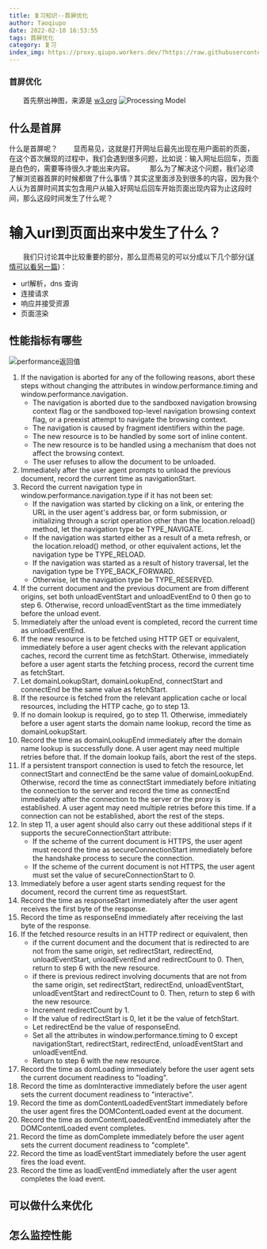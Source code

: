 ```yaml
---
title: 复习知识--首屏优化
author: Taoqiupo
date: 2022-02-10 16:53:55
tags: 首屏优化
category: 复习
index_img: https://proxy.qiupo.workers.dev/?https://raw.githubusercontent.com/qiupo/myImages/master/img/202202111123837.png
---
```

### 首屏优化
&emsp;&emsp;首先祭出神图，来源是 [w3.org](https://proxy.qiupo.workers.dev/?https://www.w3.org/TR/navigation-timing/#sec-window.performance-attribute) 
![](https://proxy.qiupo.workers.dev/?https://raw.githubusercontent.com/qiupo/myImages/master/img/202202111123837.png 'Processing Model')
## 什么是首屏
什么是首屏呢？
&emsp;&emsp;显而易见，这就是打开网址后最先出现在用户面前的页面，在这个首次展现的过程中，我们会遇到很多问题，比如说：输入网址后回车，页面是白色的，需要等待很久才能出来内容。
&emsp;&emsp;那么为了解决这个问题，我们必须了解浏览器首屏的时候都做了什么事情？其实这里面涉及到很多的内容，因为我个人认为首屏时间其实包含用户从输入好网址后回车开始页面出现内容为止这段时间，那么这段时间发生了什么呢？
# 输入url到页面出来中发生了什么？
&emsp;&emsp;我们只讨论其中比较重要的部分，那么显而易见的可以分成以下几个部分([详情可以看另一篇](https://qiupo.github.io/2020/11/24/browser/%E8%BE%93%E5%85%A5url%E5%88%B0%E5%87%BA%E7%8E%B0%E5%86%85%E5%AE%B9%E7%9A%84%E6%B5%81%E7%A8%8B/))：
+ url解析，dns 查询
+ 连接请求
+ 响应并接受资源
+ 页面渲染



## 性能指标有哪些

![](https://proxy.qiupo.workers.dev/?https://raw.githubusercontent.com/qiupo/myImages/master/img/202202101748527.png 'performance返回值')
1. If the navigation is aborted for any of the following reasons, abort these steps without changing the attributes in window.performance.timing and window.performance.navigation.
    + The navigation is aborted due to the sandboxed navigation browsing context flag or the sandboxed top-level navigation browsing context flag, or a preexist attempt to navigate the browsing context.
    + The navigation is caused by fragment identifiers within the page.
    + The new resource is to be handled by some sort of inline content.
    + The new resource is to be handled using a mechanism that does not affect the browsing context.
    + The user refuses to allow the document to be unloaded.
2. Immediately after the user agent prompts to unload the previous document, record the current time as navigationStart.
3. Record the current navigation type in window.performance.navigation.type if it has not been set:
    + If the navigation was started by clicking on a link, or entering the URL in the user agent's address bar, or form submission, or initializing through a script operation other than the location.reload() method, let the navigation type be TYPE_NAVIGATE.
    + If the navigation was started either as a result of a meta refresh, or the location.reload() method, or other equivalent actions, let the navigation type be TYPE_RELOAD.
    + If the navigation was started as a result of history traversal, let the navigation type be TYPE_BACK_FORWARD.
    + Otherwise, let the navigation type be TYPE_RESERVED.
4. If the current document and the previous document are from different origins, set both unloadEventStart and unloadEventEnd to 0 then go to step 6. Otherwise, record unloadEventStart as the time immediately before the unload event.
5. Immediately after the unload event is completed, record the current time as unloadEventEnd.
6. If the new resource is to be fetched using HTTP GET or equivalent, immediately before a user agent checks with the relevant application caches, record the current time as fetchStart. Otherwise, immediately before a user agent starts the fetching process, record the current time as fetchStart.
7. Let domainLookupStart, domainLookupEnd, connectStart and connectEnd be the same value as fetchStart.
8. If the resource is fetched from the relevant application cache or local resources, including the HTTP cache, go to step 13.
9. If no domain lookup is required, go to step 11. Otherwise, immediately before a user agent starts the domain name lookup, record the time as domainLookupStart.
10. Record the time as domainLookupEnd immediately after the domain name lookup is successfully done. A user agent may need multiple retries before that. If the domain lookup fails, abort the rest of the steps.
11. If a persistent transport connection is used to fetch the resource, let connectStart and connectEnd be the same value of domainLookupEnd. Otherwise, record the time as connectStart immediately before initiating the connection to the server and record the time as connectEnd immediately after the connection to the server or the proxy is established. A user agent may need multiple retries before this time. If a connection can not be established, abort the rest of the steps.
12. In step 11, a user agent should also carry out these additional steps if it supports the secureConnectionStart attribute:
    + If the scheme of the current document is HTTPS, the user agent must record the time as secureConnectionStart immediately before the handshake process to secure the connection.
    + If the scheme of the current document is not HTTPS, the user agent must set the value of secureConnectionStart to 0.
13. Immediately before a user agent starts sending request for the document, record the current time as requestStart.
14. Record the time as responseStart immediately after the user agent receives the first byte of the response.
15. Record the time as responseEnd immediately after receiving the last byte of the response.
16. If the fetched resource results in an HTTP redirect or equivalent, then
    + if the current document and the document that is redirected to are not from the same origin, set redirectStart, redirectEnd, unloadEventStart, unloadEventEnd and redirectCount to 0. Then, return to step 6 with the new resource.
    + if there is previous redirect involving documents that are not from the same origin, set redirectStart, redirectEnd, unloadEventStart, unloadEventStart and redirectCount to 0. Then, return to step 6 with the new resource.
    + Increment redirectCount by 1.
    + If the value of redirectStart is 0, let it be the value of fetchStart.
    + Let redirectEnd be the value of responseEnd.
    + Set all the attributes in window.performance.timing to 0 except navigationStart, redirectStart, redirectEnd, unloadEventStart and unloadEventEnd.
    + Return to step 6 with the new resource.
17. Record the time as domLoading immediately before the user agent sets the current document readiness to "loading".
18. Record the time as domInteractive immediately before the user agent sets the current document readiness to "interactive".
19. Record the time as domContentLoadedEventStart immediately before the user agent fires the DOMContentLoaded event at the document.
20. Record the time as domContentLoadedEventEnd immediately after the DOMContentLoaded event completes.
21. Record the time as domComplete immediately before the user agent sets the current document readiness to "complete".
22. Record the time as loadEventStart immediately before the user agent fires the load event.
23. Record the time as loadEventEnd immediately after the user agent completes the load event.
[](https://proxy.qiupo.workers.dev/?https://raw.githubusercontent.com/qiupo/myImages/master/img/202202101748527.png '参数')
## 可以做什么来优化
## 怎么监控性能